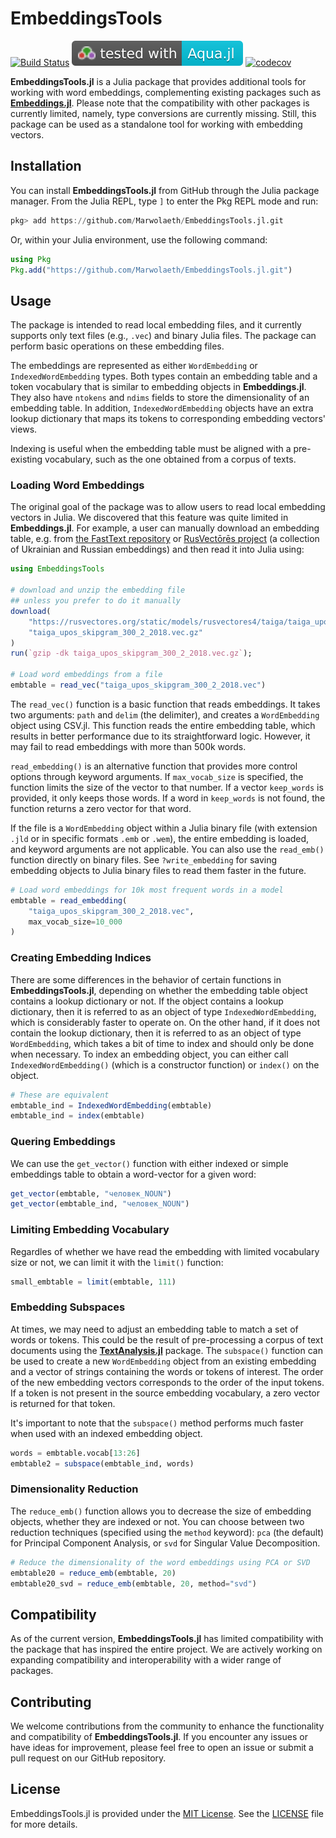 # EmbeddingsTools

[![Build Status](https://github.com/Marwolaeth/EmbeddingsTools.jl/actions/workflows/CI.yml/badge.svg?branch=main)](https://github.com/Marwolaeth/EmbeddingsTools.jl/actions/workflows/CI.yml?query=branch%3Amain)
[![Aqua](https://raw.githubusercontent.com/JuliaTesting/Aqua.jl/master/badge.svg)](https://github.com/JuliaTesting/Aqua.jl)
[![codecov](https://codecov.io/gh/Marwolaeth/EmbeddingsTools.jl/graph/badge.svg?token=3LLFUVWWFV)](https://codecov.io/gh/Marwolaeth/EmbeddingsTools.jl)
<!-- [![Codacy Badge](https://app.codacy.com/project/badge/Grade/f43ddb9608ec4d03a37f3aa0130f1c1e)](https://app.codacy.com/gh/Marwolaeth/EmbeddingsTools.jl/dashboard?utm_source=gh&utm_medium=referral&utm_content=&utm_campaign=Badge_grade) -->

**EmbeddingsTools.jl** is a Julia package that provides additional tools for working with word embeddings, complementing existing packages such as **[Embeddings.jl](https://github.com/JuliaText/Embeddings.jl)**. Please note that the compatibility with other packages is currently limited, namely, type conversions are currently missing. Still, this package can be used as a standalone tool for working with embedding vectors.

## Installation

You can install **EmbeddingsTools.jl** from GitHub through the Julia package manager. From the Julia REPL, type `]` to enter the Pkg REPL mode and run:

```julia
pkg> add https://github.com/Marwolaeth/EmbeddingsTools.jl.git
```

Or, within your Julia environment, use the following command:

```julia
using Pkg
Pkg.add("https://github.com/Marwolaeth/EmbeddingsTools.jl.git")
```

## Usage

The package is intended to read local embedding files, and it currently supports only text files (e.g., `.vec`) and binary Julia files. The package can perform basic operations on these embedding files.

The embeddings are represented as either `WordEmbedding` or `IndexedWordEmbedding` types. Both types contain an embedding table and a token vocabulary that is similar to embedding objects in **Embeddings.jl**. They also have `ntokens` and `ndims` fields to store the dimensionality of an embedding table. In addition, `IndexedWordEmbedding` objects have an extra lookup dictionary that maps its tokens to corresponding embedding vectors' views.

Indexing is useful when the embedding table must be aligned with a pre-existing vocabulary, such as the one obtained from a corpus of texts.

### Loading Word Embeddings

The original goal of the package was to allow users to read local embedding vectors in Julia. We discovered that this feature was quite limited in **Embeddings.jl**. For example, a user can manually download an embedding table, e.g. from [the FastText repository](https://fasttext.cc/docs/en/crawl-vectors.html) or [RusVectōrēs project](https://rusvectores.org/en/) (a collection of Ukrainian and Russian embeddings) and then read it into Julia using:

```julia
using EmbeddingsTools

# download and unzip the embedding file
## unless you prefer to do it manually
download(
    "https://rusvectores.org/static/models/rusvectores4/taiga/taiga_upos_skipgram_300_2_2018.vec.gz",
    "taiga_upos_skipgram_300_2_2018.vec.gz"
)
run(`gzip -dk taiga_upos_skipgram_300_2_2018.vec.gz`);

# Load word embeddings from a file
embtable = read_vec("taiga_upos_skipgram_300_2_2018.vec")
```

The `read_vec()` function is a basic function that reads embeddings. It takes two arguments: `path` and `delim` (the delimiter), and creates a `WordEmbedding` object using CSV.jl. This function reads the entire embedding table, which results in better performance due to its straightforward logic. However, it may fail to read embeddings with more than 500k words.

`read_embedding()` is an alternative function that provides more control options through keyword arguments. If `max_vocab_size` is specified, the function limits the size of the vector to that number. If a vector `keep_words` is provided, it only keeps those words. If a word in `keep_words` is not found, the function returns a zero vector for that word.

If the file is a `WordEmbedding` object within a Julia binary file (with extension `.jld` or in specific formats `.emb` or `.wem`), the entire embedding is loaded, and keyword arguments are not applicable. You can also use the `read_emb()` function directly on binary files. See `?write_embedding` for saving embedding objects to Julia binary files to read them faster in the future.

```julia
# Load word embeddings for 10k most frequent words in a model
embtable = read_embedding(
    "taiga_upos_skipgram_300_2_2018.vec",
    max_vocab_size=10_000
)
```

### Creating Embedding Indices

There are some differences in the behavior of certain functions in **EmbeddingsTools.jl**, depending on whether the embedding table object contains a lookup dictionary or not. If the object contains a lookup dictionary, then it is referred to as an object of type `IndexedWordEmbedding`, which is considerably faster to operate on. On the other hand, if it does not contain the lookup dictionary, then it is referred to as an object of type `WordEmbedding`, which takes a bit of time to index and should only be done when necessary. To index an embedding object, you can either call `IndexedWordEmbedding()` (which is a constructor function) or `index()` on the object.

```julia
# These are equivalent
embtable_ind = IndexedWordEmbedding(embtable)
embtable_ind = index(embtable)
```

### Quering Embeddings

We can use the `get_vector()` function with either indexed or simple embeddings table to obtain a word-vector for a given word:

```julia
get_vector(embtable, "человек_NOUN")
get_vector(embtable_ind, "человек_NOUN")
```

### Limiting Embedding Vocabulary

Regardles of whether we have read the embedding with limited vocabulary size or not, we can limit it with the `limit()` function:

```julia
small_embtable = limit(embtable, 111)
```

### Embedding Subspaces

At times, we may need to adjust an embedding table to match a set of words or tokens. This could be the result of pre-processing a corpus of text documents using the **[TextAnalysis.jl](https://github.com/JuliaText/TextAnalysis.jl)** package. The `subspace()` function can be used to create a new `WordEmbedding` object from an existing embedding and a vector of strings containing the words or tokens of interest. The order of the new embedding vectors corresponds to the order of the input tokens. If a token is not present in the source embedding vocabulary, a zero vector is returned for that token.

It's important to note that the `subspace()` method performs much faster when used with an indexed embedding object.

```julia
words = embtable.vocab[13:26]
embtable2 = subspace(embtable_ind, words)
```

### Dimensionality Reduction

The `reduce_emb()` function allows you to decrease the size of embedding objects, whether they are indexed or not. You can choose between two reduction techniques (specified using the `method` keyword): `pca` (the default) for Principal Component Analysis, or `svd` for Singular Value Decomposition.

```julia
# Reduce the dimensionality of the word embeddings using PCA or SVD
embtable20 = reduce_emb(embtable, 20)
embtable20_svd = reduce_emb(embtable, 20, method="svd")
```

## Compatibility

As of the current version, **EmbeddingsTools.jl** has limited compatibility with the package that has inspired the entire project. We are actively working on expanding compatibility and interoperability with a wider range of packages.

## Contributing

We welcome contributions from the community to enhance the functionality and compatibility of **EmbeddingsTools.jl**. If you encounter any issues or have ideas for improvement, please feel free to open an issue or submit a pull request on our GitHub repository.

## License

EmbeddingsTools.jl is provided under the [MIT License](https://opensource.org/licenses/MIT). See the [LICENSE](https://github.com/Marwolaeth/EmbeddingsTools.jl/blob/main/LICENSE) file for more details.
